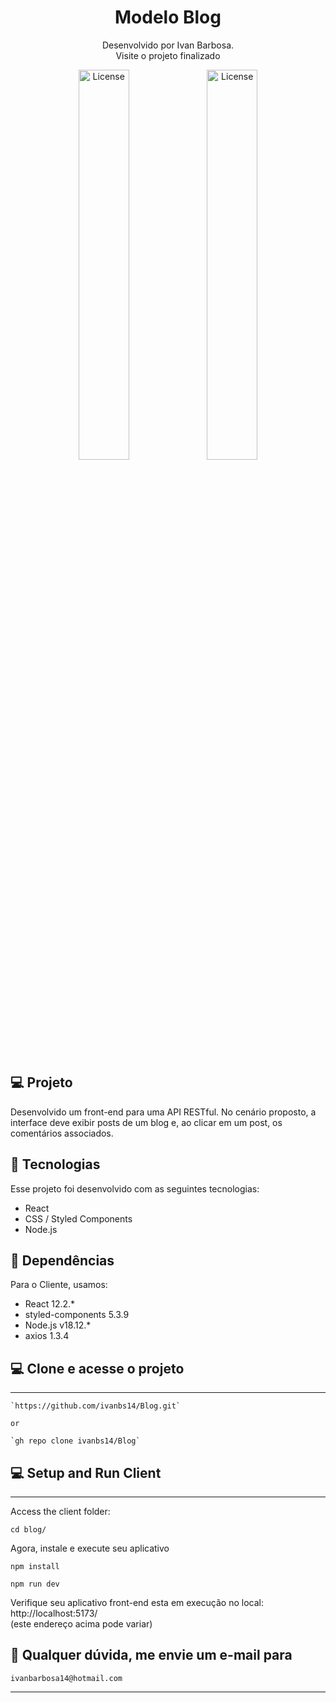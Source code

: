 <h1 align="center"> Modelo Blog </h1>

<p align="center">
Desenvolvido por Ivan Barbosa.<br>
Visite o projeto finalizado  

<div align="center">
  <img alt="License" src="./capa/Captura de Tela 2023-03-24 às 20.35.09.png" width="40%" display="flex" gap="5px" >
  <img alt="License" src="./capa/Captura de Tela 2023-03-24 às 20.35.33.png" width="40%" display="flex" gap="5px">
</div>

<br>

## 💻 Projeto

Desenvolvido um front-end para uma API RESTful. No cenário proposto, a interface deve exibir posts de um blog e, ao clicar em um post, os comentários associados.

## 🚀 Tecnologias

Esse projeto foi desenvolvido com as seguintes tecnologias:

- React
- CSS / Styled Components
- Node.js

## 🔖 Dependências

Para o Cliente, usamos:
- React 12.2.*
- styled-components 5.3.9
- Node.js v18.12.*
- axios 1.3.4


## 💻 Clone e acesse o projeto
------------
    `https://github.com/ivanbs14/Blog.git`

    or 

    `gh repo clone ivanbs14/Blog`

## 💻 Setup and Run Client
------------
Access the client folder:

`cd blog/`

Agora, instale e execute seu aplicativo

`npm install`

`npm run dev`

Verifique seu aplicativo front-end esta em execução no local: http://localhost:5173/ <br />(este endereço acima pode variar)


## :memo: Qualquer dúvida, me envie um e-mail para

`ivanbarbosa14@hotmail.com`

---
